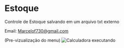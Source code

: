 # Estoque
Controle de Estoque salvando em um arquivo txt externo

Email: Marcelof730@gmail.com

(Pre-vizualização do menu)
<img src="http://i.imgur.com/A6hWeb9.jpg" alt="Calculadora executando">
